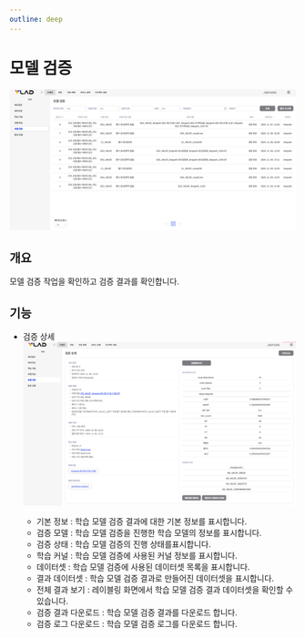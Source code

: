 ```yaml
---
outline: deep
---
```


# 모델 검증

![모델 검증](/public/ko/tranining-validation/training-model-validation.png)


## 개요
모델 검증 작업을 확인하고 검증 결과를 확인합니다.


## 기능
- 검증 상세
![검증 상세](/public/ko/tranining-validation/training-model-validation-detail.png)

  - 기본 정보 : 학습 모델 검증 결과에 대한 기본 정보를 표시합니다.
  - 검증 모델 : 학습 모델 검증을 진행한 학습 모델의 정보를 표시합니다.
  - 검증 상태 : 학습 모델 검증의 진행 상태를표시합니다.
  - 학습 커널 : 학습 모델 검증에 사용된 커널 정보를 표시합니다.
  - 데이터셋 : 학습 모델 검증에 사용된 데이터셋 목록을 표시합니다.
  - 결과 데이터셋 : 학습 모델 검증 결과로 만들어진 데이터셋을 표시합니다.
  - 전체 결과 보기 : 레이블링 화면에서 학습 모델 검증 결과 데이터셋을 확인할 수 있습니다.
  - 검증 결과 다운로드 : 학습 모델 검증 결과를 다운로드 합니다.
  - 검증 로그 다운로드 : 학습 모델 검증 로그를 다운로드 합니다.


